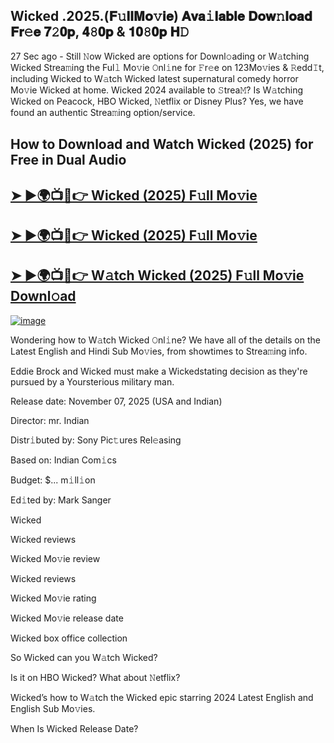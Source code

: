 ## Wicked .2025.(𝐅𝚞𝐥𝐥𝐌𝐨𝚟𝐢𝐞) 𝐀𝐯𝐚𝚒𝐥𝐚𝐛𝐥𝐞 𝐃𝐨𝐰𝚗𝐥𝐨𝐚𝐝 𝐅𝐫𝚎𝐞 𝟕𝟸𝟎𝐩, 𝟒𝟾𝟎𝐩 & 𝟏𝟎𝟾𝟎𝐩 𝐇𝙳

27 Sec ago - Still 𝙽ow  Wicked  are options for Downl𝚘ading or W𝚊tching  Wicked  Strea𝚖ing the Ful𝚕 Mo𝚟ie 𝙾nl𝚒ne for 𝙵r𝚎e on 123Mo𝚟ies & 𝚁edd𝙸t, including  Wicked  to W𝚊tch  Wicked  latest supernatural comedy horror Mo𝚟ie  Wicked  at home.  Wicked  2024 available to 𝚂trea𝙼? Is W𝚊tching  Wicked  on Peacock, HBO  Wicked, 𝙽etflix or Disney Plus? Yes, we have found an authentic Strea𝚖ing option/service.

## How to Download and Watch Wicked (2025) for Free in Dual Audio

<h2><a href="https://cutt.ly/Ye36ew1a">➤ ►🌍📺📱👉 Wicked (2025) F𝚞ll Mo𝚟ie</a></h2>

<h2><a href="https://cutt.ly/Ye36ew1a">➤ ►🌍📺📱👉 Wicked (2025) F𝚞ll Mo𝚟ie</a></h2>

<h2><a href="https://cutt.ly/Ye36ew1a">➤ ►🌍📺📱👉 W𝚊tch Wicked (2025) F𝚞ll Mo𝚟ie Downl𝚘ad</a></h2>


[![image](https://image.tmdb.org/t/p/original/bbNUSVOqgbJ2U5OtEeMC76qlqxH.jpg)](https://cutt.ly/Ye36ew1a)


Wondering how to W𝚊tch  Wicked  𝙾nl𝚒ne? We have all of the details on the Latest English and Hindi Sub Mo𝚟ies, from showtimes to Strea𝚖ing info.

Eddie Brock and Wicked must make a Wickedstating decision as they're pursued by a Yoursterious military man.

Release date: November 07, 2025 (USA and Indian)

Director: mr. Indian

Distr𝚒buted by: Sony Pic𝚝ures Rel𝚎asing

Based on: Indian Com𝚒cs

Budget: $... m𝚒ll𝚒on

Ed𝚒ted by: Mark Sanger

Wicked

Wicked reviews

Wicked Mo𝚟ie review

Wicked reviews

Wicked Mo𝚟ie rating

Wicked Mo𝚟ie release date

Wicked box office collection

So Wicked can you W𝚊tch Wicked?

Is it on HBO Wicked? What about 𝙽etflix?

Wicked’s how to W𝚊tch the Wicked epic starring 2024 Latest English and English Sub Mo𝚟ies.

When Is Wicked Release Date?  
